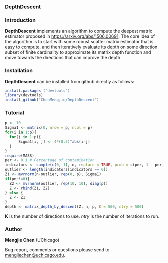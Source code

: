###  DepthDescent


### Introduction

**DepthDescent** implements an algorithm to compute the deepest matrix estimator proposed in https://arxiv.org/abs/1506.00691.  The core idea of the algorithm is to start with some robust scatter matrix estimator that is easy to compute, and then iteratively evaluate its depth on some direction subset of finite cardinality to approximate its matrix depth function and move towards the directions that can improve the depth. 

### Installation

**DepthDescent** can be installed from github directly as follows:

  ```R
  install.packages ("devtools")
  library(devtools)
  install_github("ChenMengjie/DepthDescent")
  ```
  
### Tutorial

  ```R
p <- 10
Sigma1 <- matrix(0, nrow = p, ncol = p)
for(i in 1:p){
	for(j in 1:p){
		Sigma1[i, j] <- 4*(0.5)^abs(i-j)	
	}
}
require(MASS)
per <- 0.1 # Percentage of contamination
indicators <- sample(c(0, 1), n, replace = TRUE, prob = c(per, 1 - per))
outlier <- length(indicators[indicators == 0])
Z1 <- mvrnorm(n-outlier, rep(0, p), Sigma1)
if(per!=0){
	Z2 <- mvrnorm(outlier, rep(10, 10), diag(p))
	Z <- rbind(Z1, Z2)
} else {
	Z <- Z1
}
depth <- matrix_depth_by_descent(Z, n, p, K = 500, ntry = 500)
  ```
 **K** is the number of directions to use. *ntry* is the number of iterations to run.
  
### Author

**Mengjie Chen** (UChicago)

Bug report, comments or questions please send to mengjiechen@uchicago.edu.
